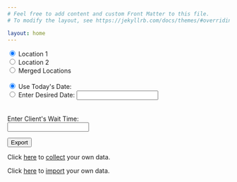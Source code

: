 ```yaml
---
# Feel free to add content and custom Front Matter to this file.
# To modify the layout, see https://jekyllrb.com/docs/themes/#overriding-theme-defaults

layout: home
---
```


<html>
    <head>
    </head>
    <body>
        <form name="wait" netlify>
            <input type="radio" name="location" value="1" checked> Location 1<br>
            <input type="radio" name="location" value="2"> Location 2<br>
            <input type="radio" name="location" value="Both"> Merged Locations
                <br><br>
            <input type="radio" name="date" value="today" checked> Use Today's Date:
            <script> document.write(new Date().toLocaleDateString()); </script>
                <br>
            <input type="radio" name="date" value="day"> Enter Desired Date:
            <input type="text" name="firstinput"><br>
                <br><br>
            Enter Client's Wait Time:<br>
            <input type="text" name="firstinput"><br>
        </form>
        <div> <button class="button" id="complete" data-export="export">Export</button>
        </div>
    </body>
</html>



Click <a href="http://127.0.0.1:4000/collect/">here</a> to <u>collect</u> your own data.

Click <a href="http://127.0.0.1:4000/import2/">here</a> to <u>import</u> your own data.
